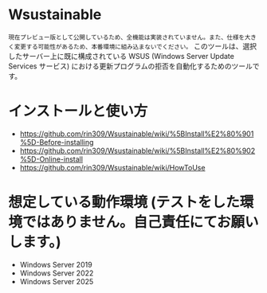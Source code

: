 # Wsustainable
`現在プレビュー版として公開しているため、全機能は実装されていません。また、仕様を大きく変更する可能性があるため、本番環境に組み込まないでください。`
このツールは、選択したサーバー上に既に構成されている WSUS (Windows Server Update Services サービス) における更新プログラムの拒否を自動化するためのツールです。

# インストールと使い方
- https://github.com/rin309/Wsustainable/wiki/%5BInstall%E2%80%901%5D-Before-installing
- https://github.com/rin309/Wsustainable/wiki/%5BInstall%E2%80%902%5D-Online-install
- https://github.com/rin309/Wsustainable/wiki/HowToUse

# 想定している動作環境 (テストをした環境ではありません。自己責任にてお願いします。)
- Windows Server 2019
- Windows Server 2022
- Windows Server 2025
